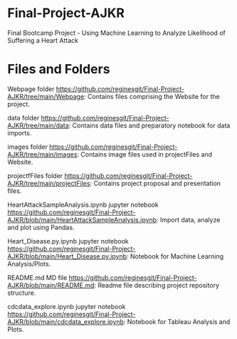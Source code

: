 # Final-Project-AJKR
Final Bootcamp Project - Using Machine Learning to Analyze Likelihood of Suffering a Heart Attack

# Files and Folders
Webpage                           folder            https://github.com/reginesgit/Final-Project-AJKR/tree/main/Webpage: Contains files comprising the Website for the project.

data                              folder            https://github.com/reginesgit/Final-Project-AJKR/tree/main/data: Contains data files and preparatory notebook for data imports.


images                            folder            https://github.com/reginesgit/Final-Project-AJKR/tree/main/images:  Contains image files used in projectFiles and Website.

projectfFiles                     folder            https://github.com/reginesgit/Final-Project-AJKR/tree/main/projectFiles:  Contains project proposal and presentation files.

HeartAttackSampleAnalysis.ipynb   jupyter notebook  https://github.com/reginesgit/Final-Project-AJKR/blob/main/HeartAttackSampleAnalysis.ipynb: Import data, analyze and plot using Pandas. 

Heart_Disease.py.ipynb            jupyter notebook  https://github.com/reginesgit/Final-Project-AJKR/blob/main/Heart_Disease.py.ipynb: Notebook for Machine Learning Analysis/Plots.

README.md                         MD file           https://github.com/reginesgit/Final-Project-AJKR/blob/main/README.md: Readme file describing project repository structure.

cdcdata_explore.ipynb             jupyter notebook  https://github.com/reginesgit/Final-Project-AJKR/blob/main/cdcdata_explore.ipynb: Notebook for Tableau Analysis and Plots.
